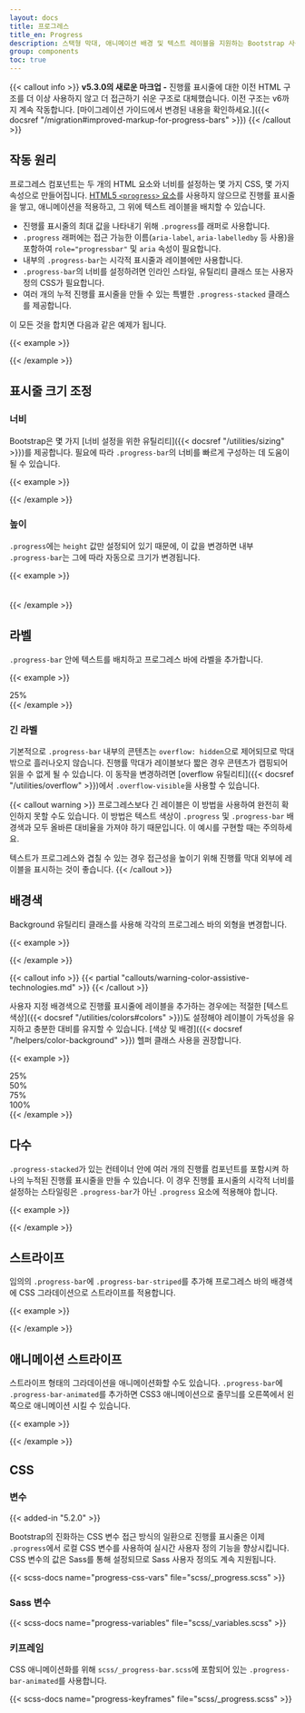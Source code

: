 ```yaml
---
layout: docs
title: 프로그레스
title_en: Progress
description: 스택형 막대, 애니메이션 배경 및 텍스트 레이블을 지원하는 Bootstrap 사용자 정의의 프로그레스 바를 위한 문서 및 예시입니다.
group: components
toc: true
---
```


{{< callout info >}}
**v5.3.0의 새로운 마크업 -** 진행률 표시줄에 대한 이전 HTML 구조를 더 이상 사용하지 않고 더 접근하기 쉬운 구조로 대체했습니다. 이전 구조는 v6까지 계속 작동합니다. [마이그레이션 가이드에서 변경된 내용을 확인하세요.]({{< docsref "/migration#improved-markup-for-progress-bars" >}})
{{< /callout >}}

## 작동 원리

프로그레스 컴포넌트는 두 개의 HTML 요소와 너비를 설정하는 몇 가지 CSS, 몇 가지 속성으로 만들어집니다. [HTML5 `<progress>` 요소](https://developer.mozilla.org/en-US/docs/Web/HTML/Element/progress)를 사용하지 않으므로 진행률 표시줄을 쌓고, 애니메이션을 적용하고, 그 위에 텍스트 레이블을 배치할 수 있습니다.

- 진행률 표시줄의 최대 값을 나타내기 위해 `.progress`를 래퍼로 사용합니다.
- `.progress` 래퍼에는 접근 가능한 이름(`aria-label`, `aria-labelledby` 등 사용)을 포함하여 `role="progressbar"` 및 `aria` 속성이 필요합니다.
- 내부의 `.progress-bar`는 시각적 표시줄과 레이블에만 사용합니다.
- `.progress-bar`의 너비를 설정하려면 인라인 스타일, 유틸리티 클래스 또는 사용자 정의 CSS가 필요합니다.
- 여러 개의 누적 진행률 표시줄을 만들 수 있는 특별한 `.progress-stacked` 클래스를 제공합니다.

이 모든 것을 합치면 다음과 같은 예제가 됩니다.

{{< example >}}
<div class="progress" role="progressbar" aria-label="Basic example" aria-valuenow="0" aria-valuemin="0" aria-valuemax="100">
  <div class="progress-bar" style="width: 0%"></div>
</div>
<div class="progress" role="progressbar" aria-label="Basic example" aria-valuenow="25" aria-valuemin="0" aria-valuemax="100">
  <div class="progress-bar" style="width: 25%"></div>
</div>
<div class="progress" role="progressbar" aria-label="Basic example" aria-valuenow="50" aria-valuemin="0" aria-valuemax="100">
  <div class="progress-bar" style="width: 50%"></div>
</div>
<div class="progress" role="progressbar" aria-label="Basic example" aria-valuenow="75" aria-valuemin="0" aria-valuemax="100">
  <div class="progress-bar" style="width: 75%"></div>
</div>
<div class="progress" role="progressbar" aria-label="Basic example" aria-valuenow="100" aria-valuemin="0" aria-valuemax="100">
  <div class="progress-bar" style="width: 100%"></div>
</div>
{{< /example >}}

## 표시줄 크기 조정

### 너비

Bootstrap은 몇 가지 [너비 설정을 위한 유틸리티]({{< docsref "/utilities/sizing" >}})를 제공합니다. 필요에 따라 `.progress-bar`의 너비를 빠르게 구성하는 데 도움이 될 수 있습니다.

{{< example >}}
<div class="progress" role="progressbar" aria-label="Basic example" aria-valuenow="75" aria-valuemin="0" aria-valuemax="100">
  <div class="progress-bar w-75"></div>
</div>
{{< /example >}}

### 높이

`.progress`에는 `height` 값만 설정되어 있기 때문에, 이 값을 변경하면 내부 `.progress-bar`는 그에 따라 자동으로 크기가 변경됩니다.

{{< example >}}
<div class="progress" role="progressbar" aria-label="Example 1px high" aria-valuenow="25" aria-valuemin="0" aria-valuemax="100" style="height: 1px">
  <div class="progress-bar" style="width: 25%"></div>
</div>
<div class="progress" role="progressbar" aria-label="Example 20px high" aria-valuenow="25" aria-valuemin="0" aria-valuemax="100" style="height: 20px">
  <div class="progress-bar" style="width: 25%"></div>
</div>
{{< /example >}}

## 라벨

`.progress-bar` 안에 텍스트를 배치하고 프로그레스 바에 라벨을 추가합니다.

{{< example >}}
<div class="progress" role="progressbar" aria-label="Example with label" aria-valuenow="25" aria-valuemin="0" aria-valuemax="100">
  <div class="progress-bar" style="width: 25%">25%</div>
</div>
{{< /example >}}

### 긴 라벨


기본적으로 `.progress-bar` 내부의 콘텐츠는 `overflow: hidden`으로 제어되므로 막대 밖으로 흘러나오지 않습니다. 진행률 막대가 레이블보다 짧은 경우 콘텐츠가 캡핑되어 읽을 수 없게 될 수 있습니다. 이 동작을 변경하려면 [overflow 유틸리티]({{< docsref "/utilities/overflow" >}})에서 `.overflow-visible`을 사용할 수 있습니다.

{{< callout warning >}}
프로그레스보다 긴 레이블은 이 방법을 사용하여 완전히 확인하지 못할 수도 있습니다. 이 방법은 텍스트 색상이 `.progress` 및 `.progress-bar` 배경색과 모두 올바른 대비율을 가져야 하기 때문입니다. 이 예시를 구현할 때는 주의하세요.

텍스트가 프로그레스와 겹칠 수 있는 경우 접근성을 높이기 위해 진행률 막대 외부에 레이블을 표시하는 것이 좋습니다.
{{< /callout >}}

## 배경색

Background 유틸리티 클래스를 사용해 각각의 프로그레스 바의 외형을 변경합니다.

{{< example >}}
<div class="progress" role="progressbar" aria-label="Success example" aria-valuenow="25" aria-valuemin="0" aria-valuemax="100">
  <div class="progress-bar bg-success" style="width: 25%"></div>
</div>
<div class="progress" role="progressbar" aria-label="Info example" aria-valuenow="50" aria-valuemin="0" aria-valuemax="100">
  <div class="progress-bar bg-info" style="width: 50%"></div>
</div>
<div class="progress" role="progressbar" aria-label="Warning example" aria-valuenow="75" aria-valuemin="0" aria-valuemax="100">
  <div class="progress-bar bg-warning" style="width: 75%"></div>
</div>
<div class="progress" role="progressbar" aria-label="Danger example" aria-valuenow="100" aria-valuemin="0" aria-valuemax="100">
  <div class="progress-bar bg-danger" style="width: 100%"></div>
</div>
{{< /example >}}

{{< callout info >}}
{{< partial "callouts/warning-color-assistive-technologies.md" >}}
{{< /callout >}}

사용자 지정 배경색으로 진행률 표시줄에 레이블을 추가하는 경우에는 적절한 [텍스트 색상]({{< docsref "/utilities/colors#colors" >}})도 설정해야 레이블이 가독성을 유지하고 충분한 대비를 유지할 수 있습니다. [색상 및 배경]({{< docsref "/helpers/color-background" >}}) 헬퍼 클래스 사용을 권장합니다.

{{< example >}}
<div class="progress" role="progressbar" aria-label="Success example" aria-valuenow="25" aria-valuemin="0" aria-valuemax="100">
  <div class="progress-bar text-bg-success" style="width: 25%">25%</div>
</div>
<div class="progress" role="progressbar" aria-label="Info example" aria-valuenow="50" aria-valuemin="0" aria-valuemax="100">
  <div class="progress-bar text-bg-info" style="width: 50%">50%</div>
</div>
<div class="progress" role="progressbar" aria-label="Warning example" aria-valuenow="75" aria-valuemin="0" aria-valuemax="100">
  <div class="progress-bar text-bg-warning" style="width: 75%">75%</div>
</div>
<div class="progress" role="progressbar" aria-label="Danger example" aria-valuenow="100" aria-valuemin="0" aria-valuemax="100">
  <div class="progress-bar text-bg-danger" style="width: 100%">100%</div>
</div>
{{< /example >}}

## 다수

`.progress-stacked`가 있는 컨테이너 안에 여러 개의 진행률 컴포넌트를 포함시켜 하나의 누적된 진행률 표시줄을 만들 수 있습니다. 이 경우 진행률 표시줄의 시각적 너비를 설정하는 스타일링은 `.progress-bar`가 아닌 `.progress` 요소에 적용해야 합니다.

{{< example >}}
<div class="progress-stacked">
  <div class="progress" role="progressbar" aria-label="Segment one" aria-valuenow="15" aria-valuemin="0" aria-valuemax="100" style="width: 15%">
    <div class="progress-bar"></div>
  </div>
  <div class="progress" role="progressbar" aria-label="Segment two" aria-valuenow="30" aria-valuemin="0" aria-valuemax="100" style="width: 30%">
    <div class="progress-bar bg-success"></div>
  </div>
  <div class="progress" role="progressbar" aria-label="Segment three" aria-valuenow="20" aria-valuemin="0" aria-valuemax="100" style="width: 20%">
    <div class="progress-bar bg-info"></div>
  </div>
</div>
{{< /example >}}

## 스트라이프

임의의 `.progress-bar`에 `.progress-bar-striped`를 추가해 프로그레스 바의 배경색에 CSS 그라데이션으로 스트라이프를 적용합니다.

{{< example >}}
<div class="progress" role="progressbar" aria-label="Default striped example" aria-valuenow="10" aria-valuemin="0" aria-valuemax="100">
  <div class="progress-bar progress-bar-striped" style="width: 10%"></div>
</div>
<div class="progress" role="progressbar" aria-label="Success striped example" aria-valuenow="25" aria-valuemin="0" aria-valuemax="100">
  <div class="progress-bar progress-bar-striped bg-success" style="width: 25%"></div>
</div>
<div class="progress" role="progressbar" aria-label="Info striped example" aria-valuenow="50" aria-valuemin="0" aria-valuemax="100">
  <div class="progress-bar progress-bar-striped bg-info" style="width: 50%"></div>
</div>
<div class="progress" role="progressbar" aria-label="Warning striped example" aria-valuenow="75" aria-valuemin="0" aria-valuemax="100">
  <div class="progress-bar progress-bar-striped bg-warning" style="width: 75%"></div>
</div>
<div class="progress" role="progressbar" aria-label="Danger striped example" aria-valuenow="100" aria-valuemin="0" aria-valuemax="100">
  <div class="progress-bar progress-bar-striped bg-danger" style="width: 100%"></div>
</div>
{{< /example >}}

## 애니메이션 스트라이프

스트라이프 형태의 그라데이션을 애니메이션화할 수도 있습니다. `.progress-bar`에 `.progress-bar-animated`를 추가하면 CSS3 애니메이션으로 줄무늬를 오른쪽에서 왼쪽으로 애니메이션 시킬 수 있습니다.

{{< example >}}
<div class="progress" role="progressbar" aria-label="Animated striped example" aria-valuenow="75" aria-valuemin="0" aria-valuemax="100">
  <div class="progress-bar progress-bar-striped progress-bar-animated" style="width: 75%"></div>
</div>
{{< /example >}}

## CSS

### 변수

{{< added-in "5.2.0" >}}

Bootstrap의 진화하는 CSS 변수 접근 방식의 일환으로 진행률 표시줄은 이제 `.progress`에서 로컬 CSS 변수를 사용하여 실시간 사용자 정의 기능을 향상시킵니다. CSS 변수의 값은 Sass를 통해 설정되므로 Sass 사용자 정의도 계속 지원됩니다.

{{< scss-docs name="progress-css-vars" file="scss/_progress.scss" >}}

### Sass 변수

{{< scss-docs name="progress-variables" file="scss/_variables.scss" >}}

### 키프레임

CSS 애니메이션화를 위해 `scss/_progress-bar.scss`에 포함되어 있는 `.progress-bar-animated`를 사용합니다.

{{< scss-docs name="progress-keyframes" file="scss/_progress.scss" >}}
